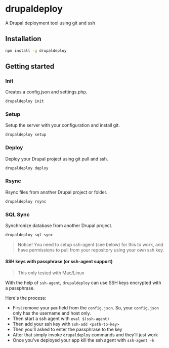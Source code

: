 # drupaldeploy

A Drupal deployment tool using git and ssh

## Installation

```bash
npm install -g drupaldeploy
```

## Getting started

### Init

Creates a config.json and settings.php.

```bash
drupaldeploy init
```

### Setup

Setup the server with your configuration and install git.

```bash
drupaldeploy setup
```

### Deploy

Deploy your Drupal project using git pull and ssh.

```bash
drupaldeploy deploy
```

### Rsync

Rsync files from another Drupal project or folder.

```bash
drupaldeploy rsync
```

### SQL Sync

Synchronize database from another Drupal project.

```bash
drupaldeploy sql-sync
```

> Notice! You need to setup ssh-agent (see below) for this to work, and have permissions to pull from your repository using your own ssh key.

#### SSH keys with passphrase (or ssh-agent support)

> This only tested with Mac/Linux

With the help of `ssh-agent`, `drupaldeploy` can use SSH keys encrypted with a
passphrase.

Here's the process:

* First remove your `pem` field from the `config.json`. So, your `config.json` only has the username and host only.
* Then start a ssh agent with `eval $(ssh-agent)`
* Then add your ssh key with `ssh-add <path-to-key>`
* Then you'll asked to enter the passphrase to the key
* After that simply invoke `drupaldeploy` commands and they'll just work
* Once you've deployed your app kill the ssh agent with `ssh-agent -k`
